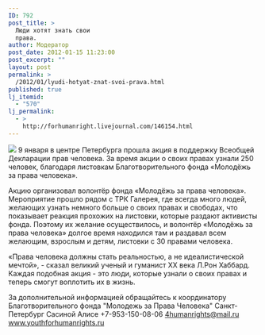 ```yaml
---
ID: 792
post_title: >
  Люди хотят знать свои
  права.
author: Модератор
post_date: 2012-01-15 11:23:00
post_excerpt: ""
layout: post
permalink: >
  /2012/01/lyudi-hotyat-znat-svoi-prava.html
published: true
lj_itemid:
  - "570"
lj_permalink:
  - >
    http://forhumanright.livejournal.com/146154.html
---
```

<img src="http://cs5338.vk.com/u132145096/132409092/x_5b26039f.jpg" /> 9 января в центре Петербурга прошла акция в поддержку Всеобщей Декларации прав человека. За время акции о своих правах узнали 250 человек, благодаря листовкам Благотворительного фонда «Молодёжь за права человека».

Акцию организовал волонтёр фонда «Молодёжь за права человека». Мероприятие прошло рядом с ТРК Галерея, где всегда много людей, желающих узнать немного больше о своих правах и свободах, что показывает реакция прохожих на листовки, которые раздают активисты фонда. Поэтому их желание осуществилось, и волонтёр «Молодёжь за права человека» долгое время находился там и раздавал всем желающим, взрослым и детям, листовки с 30 правами человека.

«Права человека должны стать реальностью, а не идеалистической мечтой», - сказал великий ученый и гуманист ХХ века Л.Рон Хаббард. Каждая подобная акция - это люди, которые узнали о своих правах и теперь смогут воплотить их в жизнь.

 За дополнительной информацией обращайтесь к координатору
Благотворительного фонда
"Молодежь за Права Человека" Санкт-Петербург 
Сасиной Алисе 
+7-953-150-08-06 
4humanrights@mail.ru
www.youthforhumanrights.ru